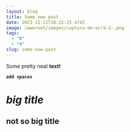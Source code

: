 ```yaml
---
layout: blog
title: Some new post
date: 2021-12-11T18:22:25.474Z
image: /wwwroot/images/captura-de-ecrã-2-.png
tags:
  - "0"
  - "4"
slug: some-new-post
---
```

Some pretty neat **text!**

**`add spaces`**

# ***big title***

## not so big title